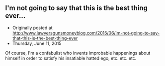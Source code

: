 ## I'm not going to say that this is the best thing ever...

 * Originally posted at http://www.lawyersgunsmoneyblog.com/2015/06/im-not-going-to-say-that-this-is-the-best-thing-ever
 * Thursday, June 11, 2015

Of course, I'm a confabulist who invents improbable happenings about himself in order to satisfy his insatiable hatted ego, etc. etc. etc.
